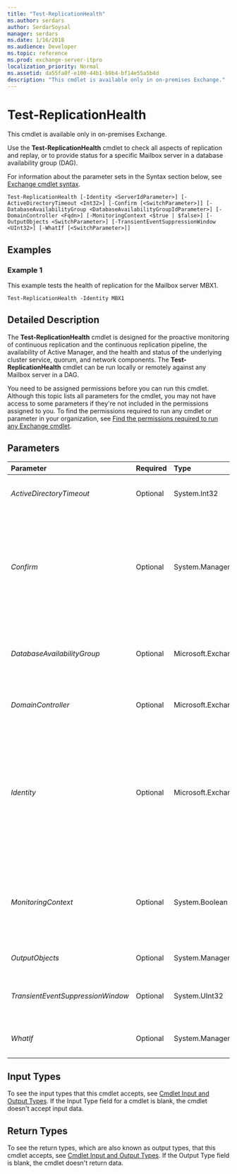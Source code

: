 ```yaml
---
title: "Test-ReplicationHealth"
ms.author: serdars
author: SerdarSoysal
manager: serdars
ms.date: 1/16/2018
ms.audience: Developer
ms.topic: reference
ms.prod: exchange-server-itpro
localization_priority: Normal
ms.assetid: da55fa0f-e100-44b1-b9b4-bf14e55a5b4d
description: "This cmdlet is available only in on-premises Exchange."
---
```


# Test-ReplicationHealth

This cmdlet is available only in on-premises Exchange. 
  
Use the **Test-ReplicationHealth** cmdlet to check all aspects of replication and replay, or to provide status for a specific Mailbox server in a database availability group (DAG).
  
For information about the parameter sets in the Syntax section below, see [Exchange cmdlet syntax](https://technet.microsoft.com/library/bb123552.aspx). 
  
```
Test-ReplicationHealth [-Identity <ServerIdParameter>] [-ActiveDirectoryTimeout <Int32>] [-Confirm [<SwitchParameter>]] [-DatabaseAvailabilityGroup <DatabaseAvailabilityGroupIdParameter>] [-DomainController <Fqdn>] [-MonitoringContext <$true | $false>] [-OutputObjects <SwitchParameter>] [-TransientEventSuppressionWindow <UInt32>] [-WhatIf [<SwitchParameter>]]

```

## Examples
<a name="Examples"> </a>

### Example 1

This example tests the health of replication for the Mailbox server MBX1.
  
```
Test-ReplicationHealth -Identity MBX1
```

## Detailed Description
<a name="DetailedDescription"> </a>

The **Test-ReplicationHealth** cmdlet is designed for the proactive monitoring of continuous replication and the continuous replication pipeline, the availability of Active Manager, and the health and status of the underlying cluster service, quorum, and network components. The **Test-ReplicationHealth** cmdlet can be run locally or remotely against any Mailbox server in a DAG.
  
You need to be assigned permissions before you can run this cmdlet. Although this topic lists all parameters for the cmdlet, you may not have access to some parameters if they're not included in the permissions assigned to you. To find the permissions required to run any cmdlet or parameter in your organization, see [Find the permissions required to run any Exchange cmdlet](https://technet.microsoft.com/library/mt432940.aspx).
  
## Parameters
<a name="DetailedDescription"> </a>

|**Parameter**|**Required**|**Type**|**Description**|
|:-----|:-----|:-----|:-----|
| _ActiveDirectoryTimeout_ <br/> |Optional  <br/> |System.Int32  <br/> |The _ActiveDirectoryTimeout_ parameter specifies the time interval in seconds that's allowed for each directory service operation before the operation times out. The default value is 15 seconds. <br/> |
| _Confirm_ <br/> |Optional  <br/> |System.Management.Automation.SwitchParameter  <br/> | The _Confirm_ switch specifies whether to show or hide the confirmation prompt. How this switch affects the cmdlet depends on if the cmdlet requires confirmation before proceeding. <br/>  Destructive cmdlets (for example, **Remove-\*** cmdlets) have a built-in pause that forces you to acknowledge the command before proceeding. For these cmdlets, you can skip the confirmation prompt by using this exact syntax: `-Confirm:$false`.  <br/>  Most other cmdlets (for example, **New-\*** and **Set-\*** cmdlets) don't have a built-in pause. For these cmdlets, specifying the _Confirm_ switch without a value introduces a pause that forces you acknowledge the command before proceeding. <br/> |
| _DatabaseAvailabilityGroup_ <br/> |Optional  <br/> |Microsoft.Exchange.Configuration.Tasks.DatabaseAvailabilityGroupIdParameter  <br/> | The _DatabaseAvailabilityGroup_parameter specifies whether to test all servers in the specified DAG. You can use any value that uniquely identifies the DAG. For example:  <br/>  Name <br/>  Distinguished name (DN) <br/>  GUID <br/>  You can't use this parameter with the _Identity_ parameter. <br/> |
| _DomainController_ <br/> |Optional  <br/> |Microsoft.Exchange.Data.Fqdn  <br/> |The _DomainController_ parameter specifies the domain controller that's used by this cmdlet to read data from or write data to Active Directory. You identify the domain controller by its fully qualified domain name (FQDN). For example, `dc01.contoso.com`.  <br/> |
| _Identity_ <br/> |Optional  <br/> |Microsoft.Exchange.Configuration.Tasks.ServerIdParameter  <br/> | The _Identity_ parameter specifies the the Mailbox server that you want to test. <br/>  You can use any value that uniquely identifies the server. For example: <br/>  Name (for example, Exchange01) <br/>  Distinguished name (DN) (for example, `CN=Exchange01,CN=Servers,CN=Exchange Administrative Group (FYDIBOHF23SPDLT),CN=Administrative Groups,CN=First Organization,CN=Microsoft Exchange,CN=Services,CN=Configuration,DC=contoso,DC=com`)  <br/>  Exchange Legacy DN (for example, `/o=First Organization/ou=Exchange Administrative Group (FYDIBOHF23SPDLT)/cn=Configuration/cn=Servers/cn=Exchange01`)  <br/>  GUID (for example, `bc014a0d-1509-4ecc-b569-f077eec54942`)  <br/>  You can't use this parameter with the _DatabaseAvailabilityGroup_ parameter. <br/> |
| _MonitoringContext_ <br/> |Optional  <br/> |System.Boolean  <br/> |The _MonitoringContext_ parameter specifies whether to include the associated monitoring events and performance counters in the results. Valid values for this parameter are `$true` or `$false`. The default value is  `$false`. If you specify the value  `$true`, the monitoring events and performance counters are included in the command results. Typically, you include the monitoring events and performance counters in the results when the output is passed to MicrosoftSystem Center Operations Manager (SCOM).  <br/> |
| _OutputObjects_ <br/> |Optional  <br/> |System.Management.Automation.SwitchParameter  <br/> |The _OutputObjects_ switch specifies whether to output an array of information regarding failures. You don't need to specify a value with this switch. <br/> |
| _TransientEventSuppressionWindow_ <br/> |Optional  <br/> |System.UInt32  <br/> |The _TransientEventSuppressionWindow_ parameter specifies the number of minutes that the queue lengths can be exceeded before the queue length tests are considered to have failed. This parameter is used to reduce the number of failures due to transient load generation. <br/> |
| _WhatIf_ <br/> |Optional  <br/> |System.Management.Automation.SwitchParameter  <br/> |The _WhatIf_ switch simulates the actions of the command. You can use this switch to view the changes that would occur without actually applying those changes. You don't need to specify a value with this switch. <br/> |
   
## Input Types
<a name="InputTypes"> </a>

To see the input types that this cmdlet accepts, see [Cmdlet Input and Output Types](http://go.microsoft.com/fwlink/p/?linkId=616387). If the Input Type field for a cmdlet is blank, the cmdlet doesn't accept input data. 
  
## Return Types
<a name="ReturnTypes"> </a>

To see the return types, which are also known as output types, that this cmdlet accepts, see [Cmdlet Input and Output Types](http://go.microsoft.com/fwlink/p/?linkId=616387). If the Output Type field is blank, the cmdlet doesn't return data. 
  

